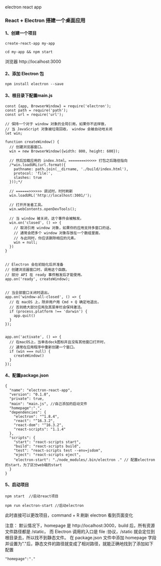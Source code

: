 electron react app

### React + Electron 搭建一个桌面应用

#### 1、创建一个项目

```
create-react-app my-app

cd my-app && npm start

```
浏览器 http://localhost:3000

#### 2、添加 Electron 包

```
npm install electron --save

```

#### 3、根目录下配置main.js

```
const {app, BrowserWindow} = require('electron');
const path = require('path');
const url = require('url');

// 保持一个对于 window 对象的全局引用，如果你不这样做，
// 当 JavaScript 对象被垃圾回收， window 会被自动地关闭
let win;

function createWindow() {
  // 创建浏览器窗口。
  win = new BrowserWindow({width: 800, height: 600});

  // 然后加载应用的 index.html。========>>>>> 打包之后路径指向
  /*win.loadURL(url.format({
    pathname: path.join(__dirname, './build/index.html'),
    protocol: 'file:',
    slashes: true
  }));*/

  // ======>>>>>> 调试时，时时刷新
  win.loadURL('http://localhost:3001/');

  // 打开开发者工具。
  win.webContents.openDevTools();

  // 当 window 被关闭，这个事件会被触发。
  win.on('closed', () => {
    // 取消引用 window 对象，如果你的应用支持多窗口的话，
    // 通常会把多个 window 对象存放在一个数组里面，
    // 与此同时，你应该删除相应的元素。
    win = null;
  })
}


// Electron 会在初始化后并准备
// 创建浏览器窗口时，调用这个函数。
// 部分 API 在 ready 事件触发后才能使用。
app.on('ready', createWindow);


// 当全部窗口关闭时退出。
app.on('window-all-closed', () => {
  // 在 macOS 上，除非用户用 Cmd + Q 确定地退出，
  // 否则绝大部分应用及其菜单栏会保持激活。
  if (process.platform !== 'darwin') {
    app.quit()
  }
});


app.on('activate', () => {
  // 在macOS上，当单击dock图标并且没有其他窗口打开时，
  // 通常在应用程序中重新创建一个窗口。
  if (win === null) {
    createWindow()
  }
});

```

#### 4、配置package.json

```
{
  "name": "electron-react-app",
  "version": "0.1.0",
  "private": true,
  "main": "main.js", //自己添加的启动文件
  "homepage":".",
  "dependencies": {
    "electron": "^1.8.4",
    "react": "^16.3.2",
    "react-dom": "^16.3.2",
    "react-scripts": "1.1.4"
  },
  "scripts": {
    "start": "react-scripts start",
    "build": "react-scripts build",
    "test": "react-scripts test --env=jsdom",
    "eject": "react-scripts eject",
    "electron-start": "./node_modules/.bin/electron ." // 配置electron的start，为了区分web端的start
  }
}
```

#### 5、启动项目

```
npm start  //启动react项目

npm run electron-start //启动electron

```

此时直接可以更改项目，command + R 刷新 electron 看到页面变化

注意：
默认情况下，homepage 是 http://localhost:3000，build 后，所有资源文件路径都是 /static，
而 Electron 调用的入口是 file :协议，/static 就会定位到根目录去，所以找不到静态文件。
在 package.json 文件中添加 homepage 字段并设置为"."后，静态文件的路径就变成了相对路径，就能正确地找到了添加如下配置

```
"homepage":"."

```